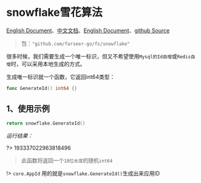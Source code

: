 # snowflake雪花算法
[English Document](https://farseer-go.gitee.io/en-us/)、[中文文档](https://farseer-go.gitee.io/)、[English Document](https://farseer-go.github.io/doc/en-us/)、[github Source](https://github.com/farseer-go/fs)
> 包：`"github.com/farseer-go/fs/snowflake"`

很多时候，我们需要生成一个唯一标识，但又不希望使用`Mysql的Id自增`或`Redis自增`时，可以采用本地生成的方式。

生成唯一标识就一个函数，它返回int64类型：
```go
func GenerateId() int64 {}
```

## 1、使用示例
```go
return snowflake.GenerateId()
```
_运行结果：_

?> 193337022963818496

> 此函数将返回一个`18位长度`的随机`int64`

!> `core.AppId` 用的就是`snowflake.GenerateId()`生成出来应用ID